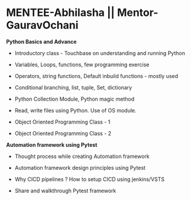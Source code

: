 # MENTEE-Abhilasha || Mentor-GauravOchani

**Python Basics and Advance**

- Introductory class - Touchbase on understanding and running Python

- Variables, Loops, functions, few programming exercise

- Operators, string functions, Default inbuild functions - mostly used

- Conditional branching, list, tuple, Set, dictionary

- Python Collection Module, Python magic method

- Read, write files using Python. Use of OS module.

- Object Oriented Programming Class - 1

- Object Oriented Programming Class - 2

**Automation framework using Pytest**

- Thought process while creating Automation framework

- Automation framework design principles using Pytest

- Why CICD pipelines ? How to setup CICD using jenkins/VSTS

- Share and walkthrough Pytest framework